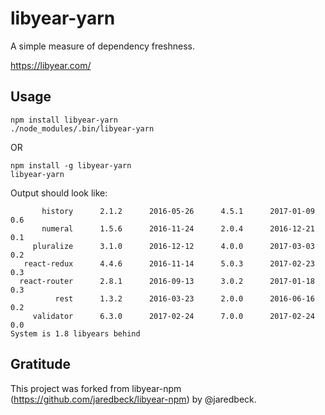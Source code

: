 # libyear-yarn

A simple measure of dependency freshness.

https://libyear.com/

## Usage

```
npm install libyear-yarn
./node_modules/.bin/libyear-yarn
```
OR
```
npm install -g libyear-yarn
libyear-yarn
```
Output should look like:
```
       history      2.1.2      2016-05-26      4.5.1      2017-01-09     0.6
       numeral      1.5.6      2016-11-24      2.0.4      2016-12-21     0.1
     pluralize      3.1.0      2016-12-12      4.0.0      2017-03-03     0.2
   react-redux      4.4.6      2016-11-14      5.0.3      2017-02-23     0.3
  react-router      2.8.1      2016-09-13      3.0.2      2017-01-18     0.3
          rest      1.3.2      2016-03-23      2.0.0      2016-06-16     0.2
     validator      6.3.0      2017-02-24      7.0.0      2017-02-24     0.0
System is 1.8 libyears behind
```

## Gratitude

This project was forked from libyear-npm (https://github.com/jaredbeck/libyear-npm) by
@jaredbeck.
